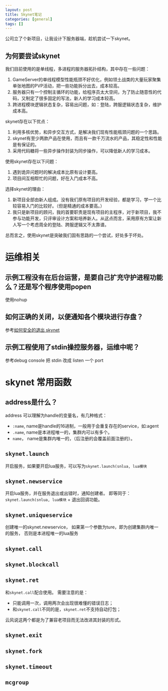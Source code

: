 ```yaml
---
layout: post
title: Skynet笔记
categories: [general]
tags: []
---
```


公司立了个新项目，让我设计下服务器端，趁机尝试一下skynet。

## 为何要尝试skynet ##
我们目前使用的是单线程，多进程的服务器拓扑结构，其中存在一些问题：

1. GameServer的单线程模型性能瓶颈不好优化，例如领土战类的大量玩家聚集单张地图的PVP活动，把一些功能拆分出去，成本较高。
1. 服务器只有一个控制主循环的功能，给程序员太大空间，为了防止随意性的代码，又制定了很多固定的写法，新人的学习成本较高。
1. 跨进程模块逻辑状态复杂，容易出问题，如：登陆，跨服逻辑状态复杂，维护成本高。
 
skynet存在以下优点：

1. 利用多核优势，和异步交互方式，是解决我们现有性能瓶颈问题的一个思路。
1. skynet有至少两款产品在使用，而且有一款千万流水的产品，其稳定性和性能是有保证的。
1. 采用代码糖将一些异步操作封装为同步操作，可以降低新人的学习成本。

使用skynet存在以下问题：

1. 遇到诡异问题时的解决成本比原有设计要高。
1. 项目间互相帮忙的问题，好在入门成本不高。

选择skynet的理由：

1. 新项目全部由新人组成。没有我们原有项目的开发经验，都是学习，学一个比较容易入门的比较好。（但是精通的成本要高。）
1. 我只是新项目的顾问，我的首要职责是现有项目的主程序，对于新项目，我不参与功能开发，只评审设计方案和培养新人。从这点而言，采用原有方案让新人写一个考虑周全的登陆、跨服逻辑又不太靠谱。

总而言之，使用skynet是突破我们固有思路的一个尝试，好处多于坏处。

# 运维相关 #
## 示例工程没有在后台运营，是要自己扩充守护进程功能么？还是写个程序使用popen ##
使用nohup

## 如何正确的关闭，以便通知各个模块进行存盘？ ##
参考[如何安全的退出 skynet](http://blog.codingnow.com/2013/08/exit_skynet.html) 

## 示例工程使用了stdin操控服务器，运维中呢？ ##
参考debug console 把 stdin 改成 listen 一个 port

# skynet 常用函数 #
## address是什么？ ##
address 可以理解为handle的变量名，有几种格式：

- `:name`, name是handle的16进制，一般用于会重复存在的service，如:agent
- `.name`, name是本进程唯一的，集群内可以有多个。
- `name`， name是集群内唯一的，（后注册的会覆盖前面注册的）。

## `skynet.launch` ##
开启服务，如果要开启lua服务，可以写为`skynet.launch(snlua, lua模块`

## `skynet.newservice` ##
开启lua服务，并在服务退出或出错时，通知创建者。
即等同于：`skynet.launch(snlua, lua模块` + 退出回调功能。

## `skynet.uniqueservice` ##
创建唯一的skynet.newservice， 如果第一个参数为ture，即为创建集群内唯一的服务，
否则是本进程唯一的lua服务

## `skynet.call` ##
## `skynet.blockcall` ##
## `skynet.ret` ##
和`skynet.call`配合使用。
需要注意的是：

- 只能调用一次，调用两次会出现很难懂的错误日志；
- 和`skynet.call`不同的是，`skynet.ret`不支持自动打包；

云风说这两个都是为了兼容老项目而无法改进其封装的形式。

## `skynet.exit` ##
 
## `skynet.fork` ##
## `skynet.timeout` ##

## `mcgroup` ##